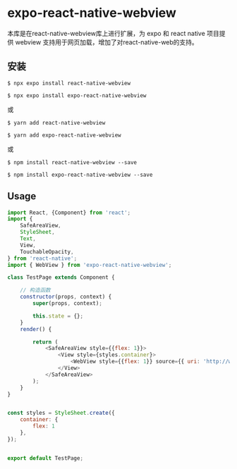 # expo-react-native-webview

本库是在react-native-webview库上进行扩展，为 expo 和 react native 项目提供 webview 支持用于网页加载，增加了对react-native-web的支持。

## 安装
`$ npx expo install react-native-webview`

`$ npx expo install expo-react-native-webview`

或

`$ yarn add react-native-webview`

`$ yarn add expo-react-native-webview`

或

`$ npm install react-native-webview --save`

`$ npm install expo-react-native-webview --save`

## Usage
```javascript
import React, {Component} from 'react';
import {
    SafeAreaView,
    StyleSheet,
    Text,
    View,
    TouchableOpacity,
} from 'react-native';
import { WebView } from 'expo-react-native-webview';

class TestPage extends Component {

    // 构造函数
    constructor(props, context) {
        super(props, context);

        this.state = {};
    }
    render() {

        return (
            <SafeAreaView style={{flex: 1}}>
                <View style={styles.container}>
                    <WebView style={{flex: 1}} source={{ uri: 'http://www.baidu.com' }} />
                </View>
            </SafeAreaView>
        );
    }
}


const styles = StyleSheet.create({
    container: {
        flex: 1
    },
});


export default TestPage;
```
